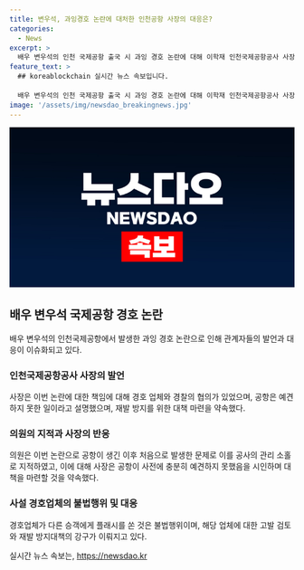 ```yaml
---
title: 변우석, 과잉경호 논란에 대처한 인천공항 사장의 대응은?
categories:
  - News
excerpt: >
  배우 변우석의 인천 국제공항 출국 시 과잉 경호 논란에 대해 이학재 인천국제공항공사 사장은 이 정도로 엉뚱한 행동이 없다고 예견하지 못했으며, 공항은 안보를 위해 특별한 관리가 필요한데 이번 일은 큰 문제라며 사과하고 대책을 모색하겠다고 밝혔다. 공항공사의 책임을 지적한 이날 의원의 질문에도 사전에 대책을 마련하지 못했다는 입장을 표명했으며, 현장통제를 위해 과도한 행동을 한 사설 경호업체에 대한 내사와 고발도 검토 중이라고 전했다.
feature_text: >
  ## koreablockchain 실시간 뉴스 속보입니다.

  배우 변우석의 인천 국제공항 출국 시 과잉 경호 논란에 대해 이학재 인천국제공항공사 사장은 이 정도로 엉뚱한 행동이 없다고 예견하지 못했으며, 공항은 안보를 위해 특별한 관리가 필요한데 이번 일은 큰 문제라며 사과하고 대책을 모색하겠다고 밝혔다. 공항공사의 책임을 지적한 이날 의원의 질문에도 사전에 대책을 마련하지 못했다는 입장을 표명했으며, 현장통제를 위해 과도한 행동을 한 사설 경호업체에 대한 내사와 고발도 검토 중이라고 전했다.
image: '/assets/img/newsdao_breakingnews.jpg'
---
```


<p><img src="/assets/img/newsdao_breakingnews.jpg" alt="koreablockchain 속보" /></p>

<h2 data-ke-size="size26">배우 변우석 국제공항 경호 논란</h2>

<p data-ke-size="size16">배우 변우석의 인천국제공항에서 발생한 과잉 경호 논란으로 인해 관계자들의 발언과 대응이 이슈화되고 있다.</p>

<h3>인천국제공항공사 사장의 발언</h3>

<p data-ke-size="size16">사장은 이번 논란에 대한 책임에 대해 경호 업체와 경찰의 협의가 있었으며, 공항은 예견하지 못한 일이라고 설명했으며, 재발 방지를 위한 대책 마련을 약속했다.</p>

<h3>의원의 지적과 사장의 반응</h3>

<p data-ke-size="size16">의원은 이번 논란으로 공항이 생긴 이후 처음으로 발생한 문제로 이를 공사의 관리 소홀로 지적하였고, 이에 대해 사장은 공항이 사전에 충분히 예견하지 못했음을 시인하며 대책을 마련할 것을 약속했다.</p>

<h3>사설 경호업체의 불법행위 및 대응</h3>

<p data-ke-size="size16">경호업체가 다른 승객에게 플래시를 쏜 것은 불법행위이며, 해당 업체에 대한 고발 검토와 재발 방지대책의 강구가 이뤄지고 있다.</p>
실시간 뉴스 속보는, <a href="https://newsdao.kr" rel="dofollow">https://newsdao.kr</a>


